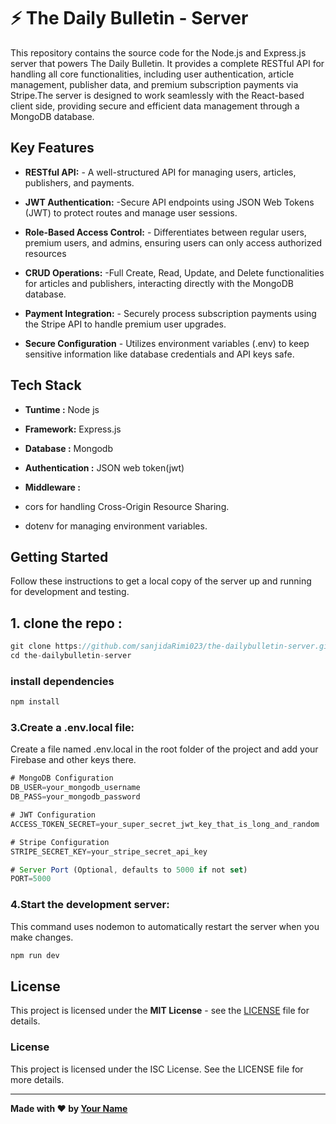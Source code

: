   # ⚡ The Daily Bulletin - Server

This repository contains the source code for the Node.js and Express.js server that powers The Daily Bulletin. It provides a complete RESTful API for handling all core functionalities, including user authentication, article management, publisher data, and premium subscription payments via Stripe.The server is designed to work seamlessly with the React-based client side, providing secure and efficient data management through a MongoDB database.
##  Key Features

- **RESTful API:** -  A well-structured API for managing users, articles, publishers, and payments.

- **JWT Authentication:** -Secure API endpoints using JSON Web Tokens (JWT) to protect routes and manage user sessions.
-  **Role-Based Access Control:** - Differentiates between regular users, premium users, and admins, ensuring users can only access authorized resources
-  **CRUD Operations:** -Full Create, Read, Update, and Delete functionalities for articles and publishers, interacting directly with the MongoDB database.
-  **Payment Integration:** - Securely process subscription payments using the Stripe API to handle premium user upgrades.
-  **Secure Configuration** -  Utilizes environment variables (.env) to keep sensitive information like database credentials and API keys safe.
##  Tech Stack
- **Tuntime :** Node js
- **Framework:** Express.js
- **Database :** Mongodb
- **Authentication :** JSON web token(jwt)
- **Middleware :**

- cors for handling Cross-Origin Resource Sharing.

- dotenv for managing environment variables.


##  Getting Started
Follow these instructions to get a local copy of the server up and running for development and testing.

## 1. clone the repo : 



```javascript
git clone https://github.com/sanjidaRimi023/the-dailybulletin-server.git
cd the-dailybulletin-server
```

### install dependencies

```javascript
npm install
```

### 3.Create a .env.local file:
Create a file named .env.local in the root folder of the project and add your Firebase and other keys there.


```javascript
# MongoDB Configuration
DB_USER=your_mongodb_username
DB_PASS=your_mongodb_password

# JWT Configuration
ACCESS_TOKEN_SECRET=your_super_secret_jwt_key_that_is_long_and_random

# Stripe Configuration
STRIPE_SECRET_KEY=your_stripe_secret_api_key

# Server Port (Optional, defaults to 5000 if not set)
PORT=5000
```
### 4.Start the development server:
This command uses nodemon to automatically restart the server when you make changes.

```bash
npm run dev
```
## License

This project is licensed under the **MIT License** - see the [LICENSE](LICENSE) file for details.

### License
This project is licensed under the ISC License. See the LICENSE file for more details.

---

**Made with ❤️ by [Your Name](https://github.com/sanjidaRimi023)**










